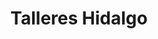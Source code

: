 ---
title: "Talleres Hidalgo"
url: /santa-coloma-de-gramenet/talleres-hidalgo/
shop: reparación de automóviles
---